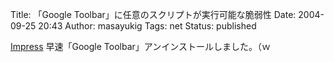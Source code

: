 Title: 「Google Toolbar」に任意のスクリプトが実行可能な脆弱性
Date: 2004-09-25 20:43
Author: masayukig
Tags: net
Status: published

[Impress](http://internet.watch.impress.co.jp/cda/news/2004/09/22/4722.html)
早速「Google Toolbar」アンインストールしました。（ｗ
